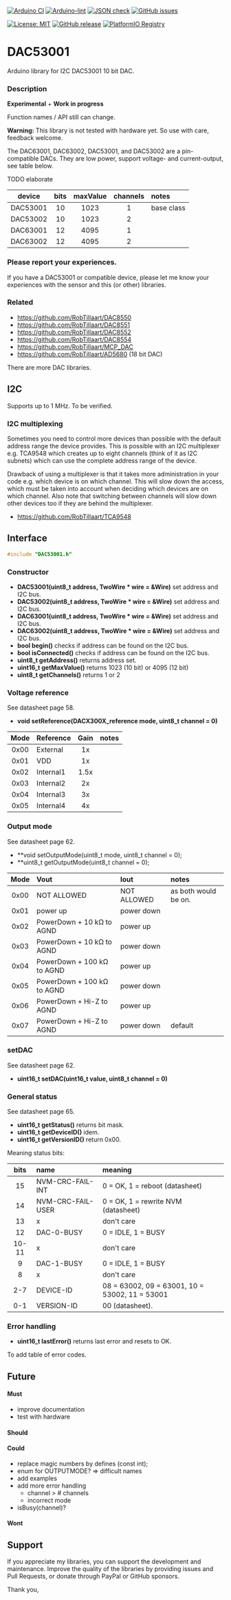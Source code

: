 
[![Arduino CI](https://github.com/RobTillaart/DAC53001/workflows/Arduino%20CI/badge.svg)](https://github.com/marketplace/actions/arduino_ci)
[![Arduino-lint](https://github.com/RobTillaart/DAC53001/actions/workflows/arduino-lint.yml/badge.svg)](https://github.com/RobTillaart/DAC53001/actions/workflows/arduino-lint.yml)
[![JSON check](https://github.com/RobTillaart/DAC53001/actions/workflows/jsoncheck.yml/badge.svg)](https://github.com/RobTillaart/DAC53001/actions/workflows/jsoncheck.yml)
[![GitHub issues](https://img.shields.io/github/issues/RobTillaart/DAC53001.svg)](https://github.com/RobTillaart/DAC53001/issues)

[![License: MIT](https://img.shields.io/badge/license-MIT-green.svg)](https://github.com/RobTillaart/DAC53001/blob/master/LICENSE)
[![GitHub release](https://img.shields.io/github/release/RobTillaart/DAC53001.svg?maxAge=3600)](https://github.com/RobTillaart/DAC53001/releases)
[![PlatformIO Registry](https://badges.registry.platformio.org/packages/robtillaart/library/DAC53001.svg)](https://registry.platformio.org/libraries/robtillaart/DAC53001)


# DAC53001

Arduino library for I2C DAC53001 10 bit DAC.


### Description

**Experimental** + **Work in progress**

Function names / API still can change.


**Warning:** This library is not tested with hardware yet.
So use with care, feedback welcome.

The DAC63001, DAC63002, DAC53001, and DAC53002 are a pin-compatible DACs.
They are low power, support voltage- and current-output, see table below.




TODO elaborate





|  device    |  bits  |  maxValue  |  channels  |  notes  |
|:----------:|:------:|:----------:|:----------:|:--------|
|  DAC53001  |   10   |    1023    |      1     |  base class
|  DAC53002  |   10   |    1023    |      2     |
|  DAC63001  |   12   |    4095    |      1     |
|  DAC63002  |   12   |    4095    |      2     |


### Please report your experiences.

If you have a DAC53001 or compatible device, please let me know
your experiences with the sensor and this (or other) libraries.


### Related

- https://github.com/RobTillaart/DAC8550
- https://github.com/RobTillaart/DAC8551
- https://github.com/RobTillaart/DAC8552
- https://github.com/RobTillaart/DAC8554
- https://github.com/RobTillaart/MCP_DAC
- https://github.com/RobTillaart/AD5680  (18 bit DAC)

There are more DAC libraries.


## I2C

Supports up to 1 MHz. To be verified.


### I2C multiplexing

Sometimes you need to control more devices than possible with the default
address range the device provides.
This is possible with an I2C multiplexer e.g. TCA9548 which creates up
to eight channels (think of it as I2C subnets) which can use the complete
address range of the device.

Drawback of using a multiplexer is that it takes more administration in
your code e.g. which device is on which channel.
This will slow down the access, which must be taken into account when
deciding which devices are on which channel.
Also note that switching between channels will slow down other devices
too if they are behind the multiplexer.

- https://github.com/RobTillaart/TCA9548


## Interface

```cpp
#include "DAC53001.h"
```

### Constructor

- **DAC53001(uint8_t address, TwoWire \* wire = &Wire)** set address and I2C bus.
- **DAC53002(uint8_t address, TwoWire \* wire = &Wire)** set address and I2C bus.
- **DAC63001(uint8_t address, TwoWire \* wire = &Wire)** set address and I2C bus.
- **DAC63002(uint8_t address, TwoWire \* wire = &Wire)** set address and I2C bus.
- **bool begin()** checks if address can be found on the I2C bus.
- **bool isConnected()** checks if address can be found on the I2C bus.
- **uint8_t getAddress()** returns address set.
- **uint16_t getMaxValue()** returns 1023 (10 bit) or 4095 (12 bit)
- **uint8_t getChannels()** returns 1 or 2


### Voltage reference

See datasheet page 58.

- **void setReference(DACX300X_reference mode, uint8_t channel = 0)**

|  Mode  |  Reference  |  Gain  |  notes  |
|:------:|:------------|:------:|:--------|
|  0x00  |  External   |   1x   |
|  0x01  |  VDD        |   1x   |
|  0x02  |  Internal1  |  1.5x  |
|  0x03  |  Internal2  |   2x   |
|  0x04  |  Internal3  |   3x   |
|  0x05  |  Internal4  |   4x   |


### Output mode

See datasheet page 62.

- **void setOutputMode(uint8_t mode, uint8_t channel = 0);
- **uint8_t getOutputMode(uint8_t channel = 0);

|  Mode  |  Vout                        |   Iout         |  notes  |
|:------:|:-----------------------------|:---------------|:--------|
|  0x00  |  NOT ALLOWED                 |   NOT ALLOWED  |  as both would be on.
|  0x01  |  power up                    |   power down   |
|  0x02  |  PowerDown + 10 kΩ to AGND   |   power up     |
|  0x03  |  PowerDown + 10 kΩ to AGND   |   power down   |
|  0x04  |  PowerDown + 100 kΩ to AGND  |   power up     |
|  0x05  |  PowerDown + 100 kΩ to AGND  |   power down   |
|  0x06  |  PowerDown + Hi-Z to AGND    |   power up     |
|  0x07  |  PowerDown + Hi-Z to AGND    |   power down   |  default


### setDAC

See datasheet page 62.

- **uint16_t setDAC(uint16_t value, uint8_t channel = 0)**


### General status

See datasheet page 65.

- **uint16_t getStatus()** returns bit mask.
- **uint16_t getDeviceID()** idem.
- **uint16_t getVersionID()** return 0x00.

Meaning status bits:

|  bits   |  name               |  meaning  |
|:-------:|:--------------------|:----------|
|   15    |  NVM-CRC-FAIL-INT   |  0 = OK, 1 = reboot (datasheet)
|   14    |  NVM-CRC-FAIL-USER  |  0 = OK, 1 = rewrite NVM (datasheet)
|   13    |  x                  |  don't care
|   12    |  DAC-0-BUSY         |  0 = IDLE, 1 = BUSY
|  10-11  |  x                  |  don't care
|    9    |  DAC-1-BUSY         |  0 = IDLE, 1 = BUSY
|    8    |  x                  |  don't care
|   2-7   |  DEVICE-ID          |  08 = 63002, 09 = 63001, 10 = 53002, 11 = 53001
|   0-1   |  VERSION-ID         |  00 (datasheet).


### Error handling

- **uint16_t lastError()** returns last error and resets to OK.

To add table of error codes.


## Future

#### Must

- improve documentation
- test with hardware

#### Should


#### Could

- replace magic numbers by defines (const int);
- enum for OUTPUTMODE? => difficult names
- add examples
- add more error handling
  - channel > # channels
  - incorrect mode
- isBusy(channel)?

#### Wont


## Support

If you appreciate my libraries, you can support the development and maintenance.
Improve the quality of the libraries by providing issues and Pull Requests, or
donate through PayPal or GitHub sponsors.

Thank you,

